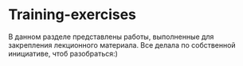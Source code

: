 # Training-exercises
В данном разделе представлены работы, выполненные для закрепления лекционного материала. Все делала по собственной инициативе, чтоб разобраться:)
